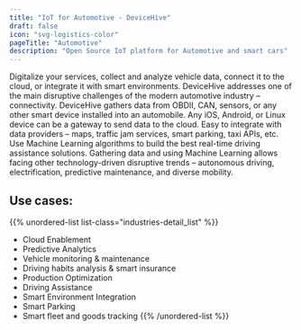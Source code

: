 ```yaml
---
title: "IoT for Automotive - DeviceHive"
draft: false
icon: "svg-logistics-color"
pageTitle: "Automotive"
description: "Open Source IoT platform for Automotive and smart cars"
---
```


Digitalize your services, collect and analyze vehicle data, connect it to the cloud, or integrate it with smart environments.
DeviceHive addresses one of the main disruptive challenges of the modern automotive industry – connectivity.
DeviceHive gathers data from OBDII, CAN, sensors, or any other smart device installed into an automobile. Any iOS, Android, or Linux device can be a gateway to send data to the cloud.
Easy to integrate with data providers – maps, traffic jam services, smart parking, taxi APIs, etc. Use Machine Learning algorithms to build the best real-time driving assistance solutions. Gathering data and using Machine Learning allows facing other technology-driven disruptive trends – autonomous driving, electrification, predictive maintenance, and diverse mobility.

## Use cases:

{{% unordered-list list-class="industries-detail_list" %}}
* Cloud Enablement
* Predictive Analytics
* Vehicle monitoring & maintenance
* Driving habits analysis & smart insurance
* Production Optimization
* Driving Assistance
* Smart Environment Integration
* Smart Parking
* Smart fleet and goods tracking
{{% /unordered-list %}}